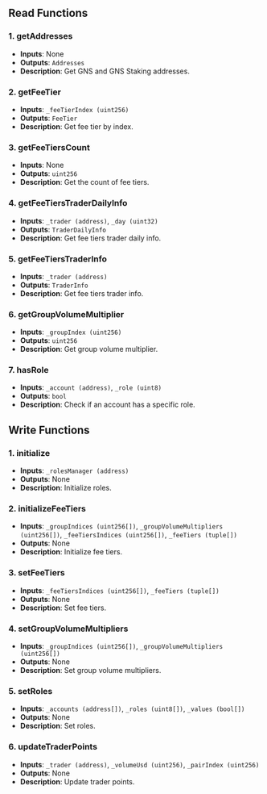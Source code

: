 ## Read Functions

### 1. getAddresses
- **Inputs**: None
- **Outputs**: `Addresses`
- **Description**: Get GNS and GNS Staking addresses.

### 2. getFeeTier
- **Inputs**: `_feeTierIndex (uint256)`
- **Outputs**: `FeeTier`
- **Description**: Get fee tier by index.

### 3. getFeeTiersCount
- **Inputs**: None
- **Outputs**: `uint256`
- **Description**: Get the count of fee tiers.

### 4. getFeeTiersTraderDailyInfo
- **Inputs**: `_trader (address)`, `_day (uint32)`
- **Outputs**: `TraderDailyInfo`
- **Description**: Get fee tiers trader daily info.

### 5. getFeeTiersTraderInfo
- **Inputs**: `_trader (address)`
- **Outputs**: `TraderInfo`
- **Description**: Get fee tiers trader info.

### 6. getGroupVolumeMultiplier
- **Inputs**: `_groupIndex (uint256)`
- **Outputs**: `uint256`
- **Description**: Get group volume multiplier.

### 7. hasRole
- **Inputs**: `_account (address)`, `_role (uint8)`
- **Outputs**: `bool`
- **Description**: Check if an account has a specific role.

## Write Functions

### 1. initialize
- **Inputs**: `_rolesManager (address)`
- **Outputs**: None
- **Description**: Initialize roles.

### 2. initializeFeeTiers
- **Inputs**: `_groupIndices (uint256[])`, `_groupVolumeMultipliers (uint256[])`, `_feeTiersIndices (uint256[])`, `_feeTiers (tuple[])`
- **Outputs**: None
- **Description**: Initialize fee tiers.

### 3. setFeeTiers
- **Inputs**: `_feeTiersIndices (uint256[])`, `_feeTiers (tuple[])`
- **Outputs**: None
- **Description**: Set fee tiers.

### 4. setGroupVolumeMultipliers
- **Inputs**: `_groupIndices (uint256[])`, `_groupVolumeMultipliers (uint256[])`
- **Outputs**: None
- **Description**: Set group volume multipliers.

### 5. setRoles
- **Inputs**: `_accounts (address[])`, `_roles (uint8[])`, `_values (bool[])`
- **Outputs**: None
- **Description**: Set roles.

### 6. updateTraderPoints
- **Inputs**: `_trader (address)`, `_volumeUsd (uint256)`, `_pairIndex (uint256)`
- **Outputs**: None
- **Description**: Update trader points.
